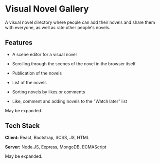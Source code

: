 # Visual Novel Gallery 

 A visual novel directory where people can add their novels and share them with everyone, as well as rate other people's novels.

## Features

- A scene editor for a visual novel

- Scrolling through the scenes of the novel in the browser itself

- Publication of the novels

- List of the novels

- Sorting novels by likes or comments

- Like, comment and adding novels to the "Watch later" list

May be expanded.

## Tech  Stack

**Client:** React, Bootstrap, SCSS, JS, HTML

**Server:** Node.JS, Express, MongoDB, ECMAScript

May be expanded.


